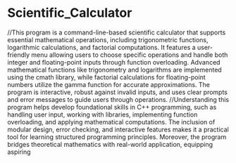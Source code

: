 # Scientific_Calculator
//This program is a command-line-based scientific calculator that supports essential mathematical operations, including trigonometric functions, logarithmic calculations, and factorial computations. It features a user-friendly menu allowing users to choose specific operations and handle both integer and floating-point inputs through function overloading. Advanced mathematical functions like trigonometry and logarithms are implemented using the cmath library, while factorial calculations for floating-point numbers utilize the gamma function for accurate approximations. The program is interactive, robust against invalid inputs, and uses clear prompts and error messages to guide users through operations.
//Understanding this program helps develop foundational skills in C++ programming, such as handling user input, working with libraries, implementing function overloading, and applying mathematical computations. The inclusion of modular design, error checking, and interactive features makes it a practical tool for learning structured programming principles. Moreover, the program bridges theoretical mathematics with real-world application, equipping aspiring 
